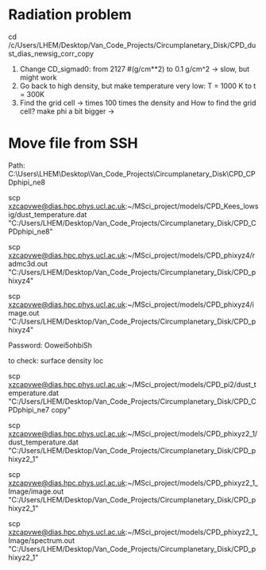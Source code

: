# Radiation problem

cd /c/Users/LHEM/Desktop/Van_Code_Projects/Circumplanetary_Disk/CPD_dust_dias_newsig_corr_copy


1. Change CD_sigmad0: from 2127 #(g/cm**2) to 0.1 g/cm^2  -> slow, but might work
2. Go back to high density, but make temperature very low: T = 1000 K to t = 300K 
3. Find the grid cell -> times 100 times the density and 
    How to find the grid cell? 
    make phi a bit bigger -> 



# Move file from SSH
Path: C:\Users\LHEM\Desktop\Van_Code_Projects\Circumplanetary_Disk\CPD_CPDphipi_ne8


scp xzcapvwe@dias.hpc.phys.ucl.ac.uk:~/MSci_project/models/CPD_Kees_lowsig/dust_temperature.dat "C:/Users/LHEM/Desktop/Van_Code_Projects/Circumplanetary_Disk/CPD_CPDphipi_ne8"

scp xzcapvwe@dias.hpc.phys.ucl.ac.uk:~/MSci_project/models/CPD_phixyz4/radmc3d.out "C:/Users/LHEM/Desktop/Van_Code_Projects/Circumplanetary_Disk/CPD_phixyz4"

scp xzcapvwe@dias.hpc.phys.ucl.ac.uk:~/MSci_project/models/CPD_phixyz4/image.out "C:/Users/LHEM/Desktop/Van_Code_Projects/Circumplanetary_Disk/CPD_phixyz4"

Password: Oowei5ohbiSh

to check: 
surface density
loc


scp xzcapvwe@dias.hpc.phys.ucl.ac.uk:~/MSci_project/models/CPD_pi2/dust_temperature.dat  "C:/Users/LHEM/Desktop/Van_Code_Projects/Circumplanetary_Disk/CPD_CPDphipi_ne7 copy"


scp xzcapvwe@dias.hpc.phys.ucl.ac.uk:~/MSci_project/models/CPD_phixyz2_1/dust_temperature.dat "C:/Users/LHEM/Desktop/Van_Code_Projects/Circumplanetary_Disk/CPD_phixyz2_1"

scp xzcapvwe@dias.hpc.phys.ucl.ac.uk:~/MSci_project/models/CPD_phixyz2_1_Image/image.out "C:/Users/LHEM/Desktop/Van_Code_Projects/Circumplanetary_Disk/CPD_phixyz2_1"

scp xzcapvwe@dias.hpc.phys.ucl.ac.uk:~/MSci_project/models/CPD_phixyz2_1_Image/spectrum.out "C:/Users/LHEM/Desktop/Van_Code_Projects/Circumplanetary_Disk/CPD_phixyz2_1"